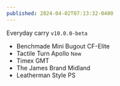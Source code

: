 ```yaml
---
published: 2024-04-02T07:13:32-0400
---
```


Everyday carry `v10.0.0-beta`

- Benchmade Mini Bugout CF-Elite
- Tactile Turn Apollo <small>New</small>
- Timex GMT
- The James Brand Midland
- Leatherman Style PS
